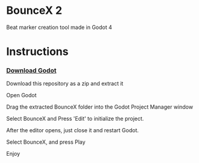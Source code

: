 # BounceX 2

Beat marker creation tool made in Godot 4

# Instructions
### <a href="https://godotengine.org/download">Download Godot</a>

Download this repository as a zip and extract it

Open Godot

Drag the extracted BounceX folder into the Godot Project Manager window

Select BounceX and Press 'Edit' to initialize the project.

After the editor opens, just close it and restart Godot.

Select BounceX, and press Play

Enjoy
